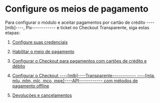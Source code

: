 # Configure os meios de pagamento

Para configurar o módulo e aceitar pagamentos por cartão de crédito ----[mlb]----, Pix------------ e ticket no Checkout Transparente, siga estas etapas:

1. [Configure suas credenciais](https://www.mercadopago[FAKER][URL][DOMAIN]/developers/pt/guides/magento-two/payment-configuration/configuration-credentials)

2. [Habilitar o meio de pagamento](https://www.mercadopago[FAKER][URL][DOMAIN]/developers/pt/guides/magento-two/payment-configuration/enable-payment-method)

3. [Configurar o Checkout para pagamentos com cartões de crédito e débito](https://www.mercadopago[FAKER][URL][DOMAIN]/developers/pt/guides/magento-two/payment-configuration/configuration-cards)

4. [Configurar o Checkout ----[mlb]----Transparente------------ ----[mla, mlu, mlm, mlc, mco, mpe]----API------------ com métodos de pagamento offline](https://www.mercadopago[FAKER][URL][DOMAIN]/developers/pt/guides/magento-two/payment-configuration/configuration-checkout-api)

5. [Devoluções e cancelamentos](https://www.mercadopago[FAKER][URL][DOMAIN]/developers/pt/guides/magento-two/payment-configuration/refunds-and-cancellation)